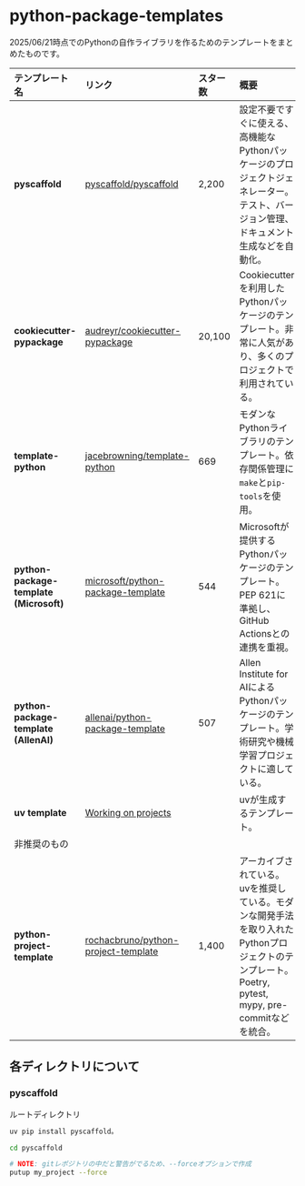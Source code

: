 # python-package-templates

2025/06/21時点でのPythonの自作ライブラリを作るためのテンプレートをまとめたものです。

| テンプレート名 | リンク | スター数 | 概要 |
| :--- | :--- | :--- | :--- |
| **pyscaffold** | [pyscaffold/pyscaffold](https://github.com/pyscaffold/pyscaffold) | 2,200 | 設定不要ですぐに使える、高機能なPythonパッケージのプロジェクトジェネレーター。テスト、バージョン管理、ドキュメント生成などを自動化。 |
| **cookiecutter-pypackage** | [audreyr/cookiecutter-pypackage](https://github.com/audreyr/cookiecutter-pypackage) | 20,100 | Cookiecutterを利用したPythonパッケージのテンプレート。非常に人気があり、多くのプロジェクトで利用されている。 |
| **template-python** | [jacebrowning/template-python](https://github.com/jacebrowning/template-python) | 669 | モダンなPythonライブラリのテンプレート。依存関係管理に`make`と`pip-tools`を使用。 |
| **python-package-template (Microsoft)** | [microsoft/python-package-template](https://github.com/microsoft/python-package-template) | 544 | Microsoftが提供するPythonパッケージのテンプレート。PEP 621に準拠し、GitHub Actionsとの連携を重視。 |
| **python-package-template (AllenAI)** | [allenai/python-package-template](https://github.com/allenai/python-package-template) | 507 | Allen Institute for AIによるPythonパッケージのテンプレート。学術研究や機械学習プロジェクトに適している。 |
| **uv template** | [Working on projects](https://docs.astral.sh/uv/guides/projects/#creating-a-new-project) |  | uvが生成するテンプレート。 |
| 非推奨のもの |  |  |  |
| **python-project-template** | [rochacbruno/python-project-template](https://github.com/rochacbruno/python-project-template) | 1,400 | アーカイブされている。uvを推奨している。モダンな開発手法を取り入れたPythonプロジェクトのテンプレート。Poetry, pytest, mypy, pre-commitなどを統合。 |

## 各ディレクトリについて

### pyscaffold

ルートディレクトリ

```bash
uv pip install pyscaffold。
```

```bash
cd pyscaffold

# NOTE: gitレポジトリの中だと警告がでるため、--forceオプションで作成
putup my_project --force
```


